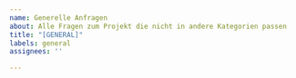 ```yaml
---
name: Generelle Anfragen
about: Alle Fragen zum Projekt die nicht in andere Kategorien passen
title: "[GENERAL]"
labels: general
assignees: ''

---
```

